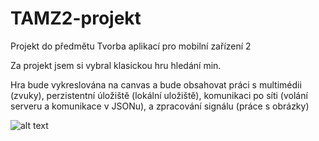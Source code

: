 # TAMZ2-projekt

Projekt do předmětu Tvorba aplikací pro mobilní zařízení 2

Za projekt jsem si vybral klasickou hru hledání min.

Hra bude vykreslována na canvas a bude obsahovat práci s multimédii (zvuky), perzistentní úložiště (lokální uložiště),
komunikaci po síti (volání serveru a komunikace v JSONu), a zpracování signálu (práce s obrázky)

![alt text](https://user-images.githubusercontent.com/5796745/32954449-6b9dba1a-cbb3-11e7-9b0e-308869764514.png)

